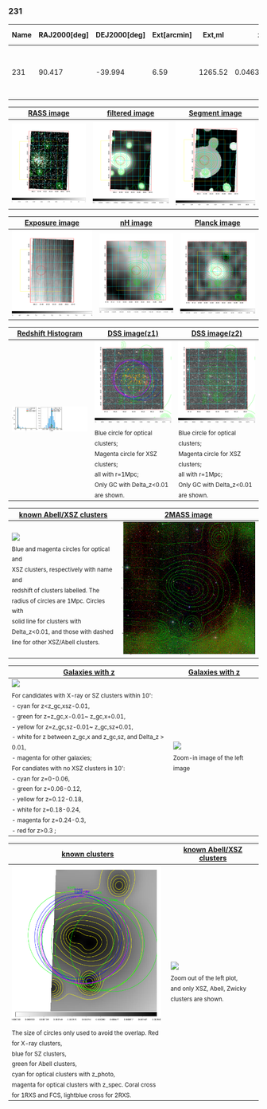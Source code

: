 <div STYLE="page-break-after: always;"></div>

### 231

|Name|RAJ2000[deg]|DEJ2000[deg] |Ext[arcmin]| Ext,ml | z | z_src| C|GC(XSZ,Delta_z<0.01)| GC(OPT,Delta_z<0.01)|GC| R_sig[arcmin] | R500[arcmin] | R500[Mpc]| CRsig[c/s] | CR500[c/s] |L500[1E44 erg/s]|F500[1E-12 erg/s/cm^2]| M500[1E14 Msun]|Tx[keV]|Cnt_sig|Beta|Rc[arcmin]|Comment|Alias|
|---|---|---|---|---|---|------|---|--------|---------|----------|---|---|---|---|---|---|---|---|---|---|---|---|---|---|
|231| 90.417| -39.994| 6.59| 1265.52| 0.0463(0.005)| z1, z_xsz| B| MCXC, PSZ2, Tar, XB| A, N| A, MCXC, N, PSZ2, Tar, W, XB| 25.194| 16.494| 0.900| 0.944(0.048)| 0.893(0.046)| 0.811(0.020)| 16.087(0.401)| 2.16(0.03)| 3.50(0.03)| 800.8| 0.991(-0.014+0.007)| 10.233(-0.192+0.169)| -| k552|

|[RASS image](../image/231/231_img.pdf)|[filtered image](../image/231/231_fil.pdf)|[Segment image](../image/231/231_seg.pdf)|
|-------------------|--------------------|-------------------|
| <img src="../image/231/231_img.png" width="300">  | <img src="../image/231/231_fil.png" width="300">   | <img src="../image/231/231_seg.png" width="300">  |

|[Exposure image](../image/231/231_mex.pdf)| [nH image](../image/231/231_nh.pdf)| [Planck image](../image/231/231_p.pdf)|
|-------------------|--------------------|-------------------|
|<img src="../image/231/231_mex.png" width="300">   | <img src="../image/231/231_nh.png" width="300">    | <img src="../image/231/231_p.png" width="300"> |

|[Redshift Histogram](../image/231/231_zg.pdf) | [DSS image(z1)](../image/231/231_dss_z1.pdf)      |  [DSS image(z2)](../image/231/231_dss_z2.pdf)    |
|-------------------|--------------------|-------------------|
|<img src="../image/231/231_zg.png" width="300"> |<img src="../image/231/231_dss_z1.png" width="300"> <sub><br>Blue circle for optical clusters; <br>Magenta circle for XSZ clusters; <br>all with r=1Mpc; <br>Only GC with Delta_z<0.01 are shown. </sub>| <img src="../image/231/231_dss_z2.png" width="300"><sub><br>Blue circle for optical clusters; <br>Magenta circle for XSZ clusters; <br>all with r=1Mpc; <br>Only GC with Delta_z<0.01 are shown. </sub> |

|[known Abell/XSZ clusters](../image/231/231_m.pdf) | [2MASS image](../image/231/231_2mass.pdf)      |
|-------------------|-------------------|
|<img src=../image/231/231_m.png width="300"> <br><sub>Blue and magenta circles for optical and <br>XSZ clusters, respectively with name and <br>redshift of clusters labelled. The <br>radius of circles are 1Mpc. Circles with <br>solid line for clusters with <br>Delta_z<0.01, and those with dashed <br>line for other XSZ/Abell clusters.        </sub>|<img src="../image/231/231_2mass.png" width="300">  |

|[Galaxies with z](../image/231/231_opt_ned.pdf) |[Galaxies with z](../image/231/231_opt_ned_zoom.pdf) |
|-------------------|-------------------|
| <img src=../image/231/231_opt_ned.png width="300"> <br><sub> For candidates with X-ray or SZ clusters within 10': <br> - cyan for z<z_gc,xsz-0.01, <br> - green for z=z_gc,x-0.01~ z_gc,x+0.01, <br> - yellow for z=z_gc,sz-0.01~ z_gc,sz+0.01, <br> - white for z between z_gc,x and z_gc,sz, and Delta_z > 0.01, <br> - magenta for other galaxies; <br>For candiates with no XSZ clusters in 10': <br> - cyan for z=0-0.06, <br> - green for z=0.06-0.12, <br> - yellow for z=0.12-0.18, <br> - white for z=0.18-0.24, <br> - magenta for z=0.24-0.3, <br> - red for z>0.3 ;  </sub>|<img src=../image/231/231_opt_ned_zoom.png width="300">  <br><sub> Zoom-in image of the left image</sub>|

|[known clusters](../image/231/231_gc.pdf) |[known Abell/XSZ clusters](../image/231/231_gc_large.pdf) |
|-------------------|-------------------|
| <img src=../image/231/231_gc.png width="300"> <br><sub> The size of circles only used to avoid the overlap. Red for X-ray clusters, <br> blue for SZ clusters, <br> green for Abell clusters, <br> cyan for optical clusters with z_photo, <br> magenta for optical clusters with z_spec. Coral cross for 1RXS and FCS, lightblue cross for 2RXS. </sub>|<img src=../image/231/231_gc_large.png width="300"> <br><sub> Zoom out of the left plot, <br> and only XSZ, Abell, Zwicky clusters are shown. </sub> |



